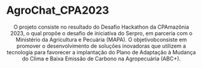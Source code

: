 # AgroChat_CPA2023


<p align="center">O projeto consiste no resultado do Desafio Hackathon da CPAmazônia 2023, o qual propõe o desafio de iniciativa do Serpro, em parceria com o Ministério da Agricultura e Pecuária (MAPA). O objetivobconsiste em promover o desenvolvimento de soluções inovadoras que utilizem a tecnologia para favorecer a implantação do Plano de Adaptação à Mudança do Clima e Baixa Emissão de Carbono na Agropecuária (ABC+).</p>


